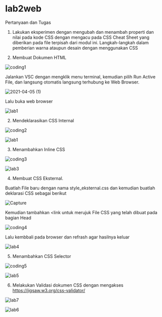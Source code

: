 # lab2web
Pertanyaan dan Tugas 
1. Lakukan eksperimen dengan mengubah dan menambah properti dan nilai pada kode CSS dengan mengacu pada CSS Cheat Sheet yang diberikan pada file terpisah dari modul ini.
Langkah-langkah dalam pemberian warna ataupun desain dengan menggunakan CSS

1. Membuat Dokumen HTML

![coding1](https://user-images.githubusercontent.com/81526294/113581200-06785980-9651-11eb-9694-2f7c2d2a580b.PNG)

Jalankan VSC dengan mengklik menu terminal, kemudian pilih Run Active File, dan langsung otomatis langsung terhubung ke Web Browser.

![2021-04-05 (1)](https://user-images.githubusercontent.com/81526294/113582056-1c3a4e80-9652-11eb-8127-356fa9f3f4a3.png)

Lalu buka web browser

![lab1](https://user-images.githubusercontent.com/81526294/113582274-5c99cc80-9652-11eb-9c02-2714df162fbb.PNG)

2. Mendeklarasikan CSS Internal

![coding2](https://user-images.githubusercontent.com/81526294/113582672-dcc03200-9652-11eb-964a-788fa06b4248.PNG)

![lab1](https://user-images.githubusercontent.com/81526294/113582802-0416ff00-9653-11eb-8c84-f160a75ebe09.PNG)

3. Menambahkan Inline CSS

![coding3](https://user-images.githubusercontent.com/81526294/113583168-7f78b080-9653-11eb-8c6f-60650e1551bf.PNG)

![lab3](https://user-images.githubusercontent.com/81526294/113583194-8a334580-9653-11eb-85a5-0fb66537bbc9.PNG)

4. Membuat CSS Eksternal.

Buatlah File baru dengan nama style_eksternal.css dan kemudian buatlah deklarasi CSS sebagai berikut

![Capture](https://user-images.githubusercontent.com/81526294/113583595-0594f700-9654-11eb-8735-c525274971fc.PNG)

Kemudian tambahkan <link untuk merujuk File CSS yang telah dibuat pada bagian Head

![coding4](https://user-images.githubusercontent.com/81526294/113584123-b7ccbe80-9654-11eb-87ad-07089601b489.PNG)

Lalu kembbali pada browser dan refrash agar hasilnya keluar

![lab4](https://user-images.githubusercontent.com/81526294/113584331-f82c3c80-9654-11eb-9a06-f81beb3d85ad.PNG)

5. Menambahkan CSS Selector

![coding5](https://user-images.githubusercontent.com/81526294/113584561-3f1a3200-9655-11eb-96b0-5559133169d4.PNG)

![lab5](https://user-images.githubusercontent.com/81526294/113584616-50633e80-9655-11eb-8f51-ce536ce3d1f1.PNG)

6. Melakukan Validasi dokumen CSS dengan mengakses https://jigsaw.w3.org/css-validator/

![lab7](https://user-images.githubusercontent.com/81526294/113584735-7092fd80-9655-11eb-8e48-4a981effdbb9.PNG)

![lab6](https://user-images.githubusercontent.com/81526294/113584753-77217500-9655-11eb-9e8f-9f08ae8abb13.PNG)
